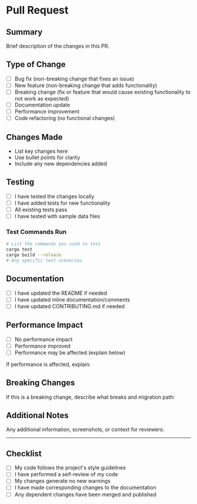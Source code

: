 # Pull Request

## Summary
Brief description of the changes in this PR.

## Type of Change
- [ ] Bug fix (non-breaking change that fixes an issue)
- [ ] New feature (non-breaking change that adds functionality)
- [ ] Breaking change (fix or feature that would cause existing functionality to not work as expected)
- [ ] Documentation update
- [ ] Performance improvement
- [ ] Code refactoring (no functional changes)

## Changes Made
- List key changes here
- Use bullet points for clarity
- Include any new dependencies added

## Testing
- [ ] I have tested the changes locally
- [ ] I have added tests for new functionality
- [ ] All existing tests pass
- [ ] I have tested with sample data files

### Test Commands Run
```bash
# List the commands you used to test
cargo test
cargo build --release
# Any specific test scenarios
```

## Documentation
- [ ] I have updated the README if needed
- [ ] I have updated inline documentation/comments
- [ ] I have updated CONTRIBUTING.md if needed

## Performance Impact
- [ ] No performance impact
- [ ] Performance improved
- [ ] Performance may be affected (explain below)

If performance is affected, explain:

## Breaking Changes
If this is a breaking change, describe what breaks and migration path:

## Additional Notes
Any additional information, screenshots, or context for reviewers:

---

## Checklist
- [ ] My code follows the project's style guidelines
- [ ] I have performed a self-review of my code
- [ ] My changes generate no new warnings
- [ ] I have made corresponding changes to the documentation
- [ ] Any dependent changes have been merged and published